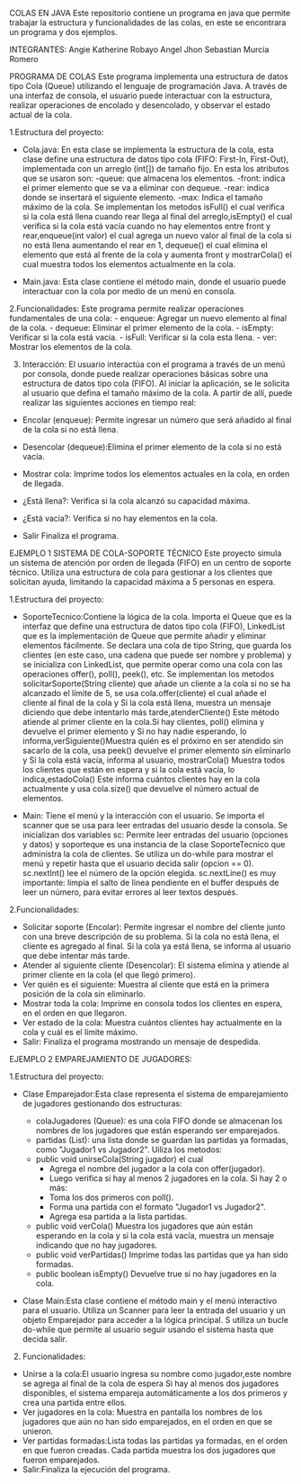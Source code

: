 COLAS EN JAVA 
Este repositorio contiene un programa en java que permite trabajar la estructura  y funcionalidades de las colas, en este se encontrara un programa y dos ejemplos.

INTEGRANTES:
Angie Katherine Robayo Angel 
Jhon Sebastian Murcia Romero

PROGRAMA DE COLAS 
Este programa implementa una estructura de datos tipo Cola (Queue) utilizando el lenguaje de programación Java. A través de una interfaz de consola, el usuario puede interactuar con la estructura, realizar operaciones de encolado y desencolado, y observar el estado actual de la cola. 

1.Estructura del proyecto:

* Cola.java: En esta clase se implementa la estructura de la cola, esta clase define una estructura de datos tipo cola (FIFO: First-In,     First-Out), implementada con un arreglo (int[]) de tamaño fijo. 
En esta los atributos que se usaron son:
  -queue: que almacena los elementos.
  -front: indica el primer elemento que se va a eliminar con dequeue.
  -rear: indica donde se insertará el siguiente elemento.
  -max: Indica el tamaño máximo de la cola.
Se implementan los metodos isFull() el cual verifica si la cola está llena cuando rear llega al final del arreglo,isEmpty() el cual verifica si la cola está vacía cuando no hay elementos entre front y rear,enqueue(int valor) el cual agrega un nuevo valor al final de la cola si no está llena aumentando el rear en 1, dequeue() el cual elimina el elemento que está al frente de la cola y aumenta front y mostrarCola() el cual muestra todos los elementos actualmente en la cola.
    
* Main.java: Esta clase contiene el método main, donde el usuario puede interactuar con la cola por medio de un menú en consola.


2.Funcionalidades:
Este programa permite realizar operaciones fundamentales de una cola:
    - enqueue: Agregar un nuevo elemento al final de la cola.
    - dequeue: Eliminar el primer elemento de la cola.
    - isEmpty: Verificar si la cola está vacía.
    - isFull: Verificar si la cola esta llena.
    - ver: Mostrar los elementos de la cola.

3. Interacción: 
  El usuario interactúa con el programa a través de un menú por consola, donde puede realizar operaciones básicas sobre una estructura de    datos tipo cola (FIFO). Al iniciar la aplicación, se le solicita al usuario que defina el tamaño máximo de la cola. A partir de allí,      puede realizar las siguientes acciones en tiempo real:

- Encolar (enqueue): Permite ingresar un número que será añadido al final de la cola si no está llena.

- Desencolar (dequeue):Elimina el primer elemento de la cola si no está vacía.

- Mostrar cola: Imprime todos los elementos actuales en la cola, en orden de llegada.

- ¿Está llena?: Verifica si la cola alcanzó su capacidad máxima.

- ¿Está vacía?: Verifica si no hay elementos en la cola.

- Salir
  Finaliza el programa.

EJEMPLO 1 SISTEMA DE COLA-SOPORTE TÉCNICO 
Este proyecto simula un sistema de atención por orden de llegada (FIFO) en un centro de soporte técnico. Utiliza una estructura de cola para gestionar a los clientes que solicitan ayuda, limitando la capacidad máxima a 5 personas en espera.

1.Estructura del proyecto:

* SoporteTecnico:Contiene la lógica de la cola.
Importa el Queue que es la interfaz que define una estructura de datos tipo cola (FIFO), LinkedList que es la implementación de Queue que permite añadir y eliminar elementos fácilmente.
Se declara una cola de tipo String, que guarda los clientes (en este caso, una cadena que puede ser nombre y problema) y se inicializa con LinkedList, que permite operar como una cola con las operaciones offer(), poll(), peek(), etc.
Se implementan los metodos solicitarSoporte(String cliente) que añade un cliente a la cola si no se ha alcanzado el límite de 5, se usa cola.offer(cliente) el cual añade el cliente al final de la cola y Si la cola está llena, muestra un mensaje diciendo que debe intentarlo más tarde,atenderCliente() Este método atiende al primer cliente en la cola.Si hay clientes, poll() elimina y devuelve el primer elemento y Si no hay nadie esperando, lo informa,verSiguiente()Muestra quién es el próximo en ser atendido sin sacarlo de la cola, usa peek() devuelve el primer elemento sin eliminarlo y Si la cola está vacía, informa al usuario, mostrarCola() Muestra todos los clientes que están en espera y si la cola está vacía, lo indica,estadoCola() Este informa cuántos clientes hay en la cola actualmente y usa cola.size() que devuelve el número actual de elementos.

* Main: Tiene el menú y la interacción con el usuario.
Se importa el scanner  que se usa para leer entradas del usuario desde la consola.
Se inicializan dos variables sc: Permite leer entradas del usuario (opciones y datos) y soporteque es una instancia de la clase SoporteTecnico que administra la cola de clientes.
Se utiliza un do-while para mostrar el menú y repetir hasta que el usuario decida salir (opcion == 0).
sc.nextInt() lee el número de la opción elegida.
sc.nextLine() es muy importante: limpia el salto de línea pendiente en el buffer después de leer un número, para evitar errores al leer textos después.

2.Funcionalidades:
- Solicitar soporte (Encolar): Permite ingresar el nombre del cliente junto con una breve descripción de su problema.
  Si la cola no está llena, el cliente es agregado al final.
  Si la cola ya está llena, se informa al usuario que debe intentar más tarde.
- Atender al siguiente cliente (Desencolar):
  El sistema elimina y atiende al primer cliente en la cola (el que llegó primero).
- Ver quién es el siguiente:
  Muestra al cliente que está en la primera posición de la cola sin eliminarlo.
- Mostrar toda la cola:
  Imprime en consola todos los clientes en espera, en el orden en que llegaron.
- Ver estado de la cola: 
  Muestra cuántos clientes hay actualmente en la cola y cuál es el límite máximo.
- Salir:
  Finaliza el programa mostrando un mensaje de despedida.

EJEMPLO 2 EMPAREJAMIENTO DE JUGADORES:

1.Estructura del proyecto:

* Clase Emparejador:Esta clase representa el sistema de emparejamiento de jugadores gestionando dos estructuras:
    - colaJugadores (Queue<String>): es una cola FIFO donde se almacenan los nombres de los jugadores que están esperando ser emparejados.
    - partidas (List<String>): una lista donde se guardan las partidas ya formadas, como "Jugador1 vs Jugador2".
  Uiliza los metodos:
    - public void unirseCola(String jugador) el cual
      - Agrega el nombre del jugador a la cola con offer(jugador).
      - Luego verifica si hay al menos 2 jugadores en la cola.
      Si hay 2 o más:
      - Toma los dos primeros con poll().
      - Forma una partida con el formato "Jugador1 vs Jugador2".
      - Agrega esa partida a la lista partidas.
    - public void verCola()
    Muestra los jugadores que aún están esperando en la cola y si la cola está vacía, muestra un mensaje indicando que no hay jugadores.
    - public void verPartidas()
    Imprime todas las partidas que ya han sido formadas.
    - public boolean isEmpty()
    Devuelve true si no hay jugadores en la cola.

* Clase Main:Esta clase  contiene el método main y el menú interactivo para el usuario.
  Utiliza un Scanner para leer la entrada del usuario y un objeto Emparejador para acceder a la lógica principal.
  S utiliza un bucle do-while que permite al usuario seguir usando el sistema hasta que decida salir.
  
2. Funcionalidades:
- Unirse a la cola:El usuario ingresa su nombre como jugador,este nombre se agrega al final de la cola de espera Si hay al menos dos jugadores disponibles, el sistema empareja automáticamente a los dos primeros y crea una partida entre ellos.
- Ver jugadores en la cola: Muestra en pantalla los nombres de los jugadores que aún no han sido emparejados, en el orden en que se unieron.
- Ver partidas formadas:Lista todas las partidas ya formadas, en el orden en que fueron creadas.
Cada partida muestra los dos jugadores que fueron emparejados.
- Salir:Finaliza la ejecución del programa.
